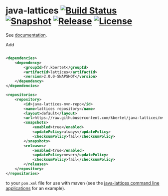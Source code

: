 java-lattices [![Build Status](https://travis-ci.org/kbertet/java-lattices.png?branch=master)](https://travis-ci.org/kbertet/java-lattices) [![Snapshot](http://img.shields.io/badge/snapshot-2.0.0-orange.svg)](https://github.com/kbertet/java-lattices) [![Release](http://img.shields.io/badge/release-1.0.0-blue.svg)](https://github.com/kbertet/java-lattices/tree/1.0.0) [![License](http://img.shields.io/badge/license-CeCILL--B-red.svg)](http://www.cecill.info/licences/Licence_CeCILL-B_V1-en.html)
==============

See [documentation](http://kbertet.github.io/java-lattices).

Add
~~~xml

<dependencies>
	<dependency>
		<groupId>fr.kbertet</groupId>
		<artifactId>lattices</artifactId>
		<version>2.0.0-SNAPSHOT</version>
	</dependency>
</dependencies>

<repositories>
	<repository>
		<id>java-lattices-mvn-repo</id>
		<name>lattices repository</name>
		<layout>default</layout>
		<url>https://raw.githubusercontent.com/kbertet/java-lattices/mvn-repo/</url>
		<snapshots>
			<enabled>true</enabled>
			<updatePolicy>always</updatePolicy>
			<checksumPolicy>fail</checksumPolicy>
		</snapshots>
		<releases>
			<enabled>true</enabled>
			<updatePolicy>never</updatePolicy>
			<checksumPolicy>fail</checksumPolicy>
		</releases>
	</repository>
</repositories>
~~~

to your `pom.xml` file for use with maven (see the [java-lattices command line applications](https://github.com/kbertet/java-lattices-bin) for an example).
